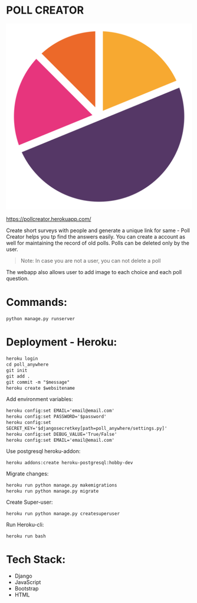 # POLL CREATOR
![](res/chart.png)



https://pollcreator.herokuapp.com/


Create short surveys with people and generate a unique link for same - Poll Creator helps you tp find the answers easily. You can create a account as well for maintaining the record of old polls.
Polls can be deleted only by the user. 
> Note: In case you are not a user, you can not delete a poll  

The webapp also allows user to add image to each choice and each poll question.

# Commands:
```
python manage.py runserver
```

# Deployment - Heroku:

```
heroku login
cd poll_anywhere
git init
git add .
git commit -m "$message"
heroku create $websitename
```
Add environment variables:
```
heroku config:set EMAIL='email@email.com'
heroku config:set PASSWORD='$password'
heroku config:set SECRET_KEY='$djangosecretkey[path=poll_anywhere/settings.py]'
heroku config:set DEBUG_VALUE='True/False'
heroku config:set EMAIL='email@email.com'
```
Use postgresql heroku-addon:
```
heroku addons:create heroku-postgresql:hobby-dev
```

Migrate changes:
```
heroku run python manage.py makemigrations
heroku run python manage.py migrate
```
Create Super-user:
```
heroku run python manage.py createsuperuser
```
Run Heroku-cli:
```
heroku run bash
```


# Tech Stack:
* Django
* JavaScript
* Bootstrap
* HTML


